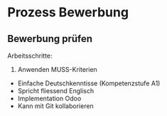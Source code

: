 # Prozess Bewerbung

## Bewerbung prüfen

Arbeitsschritte:
1. Anwenden MUSS-Kriterien

* Einfache Deutschkenntisse (Kompetenzstufe A1)
* Spricht fliessend Englisch
* Implementation Odoo
* Kann mit Git kollaborieren